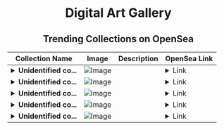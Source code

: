 <div align="center">

# Digital Art Gallery

## Trending Collections on OpenSea

| Collection Name                       | Image                                                                                     | Description                       | OpenSea Link                                                                                          |
|---------------------------------------|-------------------------------------------------------------------------------------------|-----------------------------------|--------------------------------------------------------------------------------------------------------|
| **<details><summary>Unidentified co...</summary>Unidentified contract 8fa85f3b-5fa0-45ca-8545-a9c9ce104082</details>** | ![Image](https://i.seadn.io/s/raw/files/c37dfbbc7db85bb655460718b26fd37e.jpg?w=500&auto=format?w=200&auto=format) |  | <details><summary>Link</summary>[Unidentified contract 8fa85f3b-5fa0-45ca-8545-a9c9ce104082](https://opensea.io/collection/unidentified-contract-8fa85f3b-5fa0-45ca-8545-a9c9)</details> |
| **<details><summary>Unidentified co...</summary>Unidentified contract 63a9d8d0-419a-406d-929d-2f8271f03177</details>** | ![Image](https://i.seadn.io/s/raw/files/e86404459f0a28661c41bd910f8b5899.png?w=500&auto=format?w=200&auto=format) |  | <details><summary>Link</summary>[Unidentified contract 63a9d8d0-419a-406d-929d-2f8271f03177](https://opensea.io/collection/unidentified-contract-63a9d8d0-419a-406d-929d-2f82)</details> |
| **<details><summary>Unidentified co...</summary>Unidentified contract d1154dd2-e7f2-4f1b-bb94-c6d4aa88139a</details>** | ![Image](https://i.seadn.io/s/raw/files/c37dfbbc7db85bb655460718b26fd37e.jpg?w=500&auto=format?w=200&auto=format) |  | <details><summary>Link</summary>[Unidentified contract d1154dd2-e7f2-4f1b-bb94-c6d4aa88139a](https://opensea.io/collection/unidentified-contract-d1154dd2-e7f2-4f1b-bb94-c6d4)</details> |
| **<details><summary>Unidentified co...</summary>Unidentified contract 66672bc9-e2fd-41c9-9922-da3278f193cd</details>** | ![Image](https://i.seadn.io/s/raw/files/6c5f3c63da8bac7eb300c742b9db0740.png?w=500&auto=format?w=200&auto=format) |  | <details><summary>Link</summary>[Unidentified contract 66672bc9-e2fd-41c9-9922-da3278f193cd](https://opensea.io/collection/unidentified-contract-66672bc9-e2fd-41c9-9922-da32)</details> |
| **<details><summary>Unidentified co...</summary>Unidentified contract 6d95a3be-4103-419d-ade1-232d054a2214</details>** | ![Image](https://i.seadn.io/s/raw/files/e86404459f0a28661c41bd910f8b5899.png?w=500&auto=format?w=200&auto=format) |  | <details><summary>Link</summary>[Unidentified contract 6d95a3be-4103-419d-ade1-232d054a2214](https://opensea.io/collection/unidentified-contract-6d95a3be-4103-419d-ade1-232d)</details> |

</div>